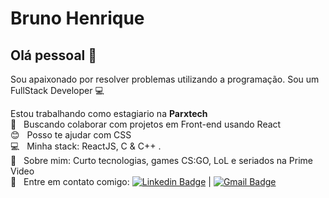 # Bruno Henrique

## Olá pessoal 👋
Sou apaixonado por resolver problemas utilizando a programação.
Sou um FullStack Developer :computer:

 Estou trabalhando como estagiario na **Parxtech**
 <br/> :purple_heart: &nbsp; Buscando colaborar com projetos em Front-end usando React
 <br/> :blush: &nbsp; Posso te ajudar com CSS
 <br/> :computer: &nbsp; Minha stack: ReactJS, C & C++ .
 <br/> 💬  &nbsp; Sobre mim: Curto tecnologias, games CS:GO, LoL e seriados na Prime Video
 <br/> :email: &nbsp; Entre em contato comigo: [![Linkedin Badge](https://img.shields.io/badge/-ThiagoMarinho-blue?style=flat-square&logo=Linkedin&logoColor=white&link=https://www.linkedin.com/in/bruno-pereira-058278163/)](https://www.linkedin.com/in/bruno-pereira-058278163/) 
| 
[![Gmail Badge](https://img.shields.io/badge/-buuuzx@gmail.com-c14438?style=flat-square&logo=Gmail&logoColor=white&link=mailto:buuuzx@gmail.com)](mailto:buuuzx@gmail.com)
